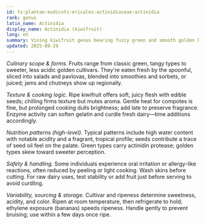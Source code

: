 ```yaml
---
id: tx:plantae:eudicots:ericales:actinidiaceae:actinidia
rank: genus
latin_name: Actinidia
display_name: Actinidia (kiwifruit)
lang: en
summary: Vining kiwifruit genus bearing fuzzy green and smooth golden berries; eaten fresh, juiced, and in desserts, with enzymes that also appear in tenderizing and dairy-sensitive applications.
updated: 2025-09-29
---
```


_Culinary scope & forms._ Fruits range from classic green, tangy types to sweeter, less acidic golden cultivars. They're eaten fresh by the spoonful, sliced into salads and pavlovas, blended into smoothies and sorbets, or juiced; jams and chutneys show up regionally.

_Texture & cooking logic._ Ripe kiwifruit offers soft, juicy flesh with edible seeds; chilling firms texture but mutes aroma. Gentle heat for compotes is fine, but prolonged cooking dulls brightness; add late to preserve fragrance. Enzyme activity can soften gelatin and curdle fresh dairy—time additions accordingly.

_Nutrition patterns (high-level)._ Typical patterns include high water content with notable acidity and a fragrant, tropical profile; seeds contribute a trace of seed oil feel on the palate. Green types carry actinidin protease; golden types skew toward sweeter perception.

_Safety & handling._ Some individuals experience oral irritation or allergy-like reactions, often reduced by peeling or light cooking. Wash skins before cutting. For raw dairy uses, test stability or add fruit just before serving to avoid curdling.

_Variability, sourcing & storage._ Cultivar and ripeness determine sweetness, acidity, and color. Ripen at room temperature, then refrigerate to hold; ethylene exposure (bananas) speeds ripeness. Handle gently to prevent bruising; use within a few days once ripe.
